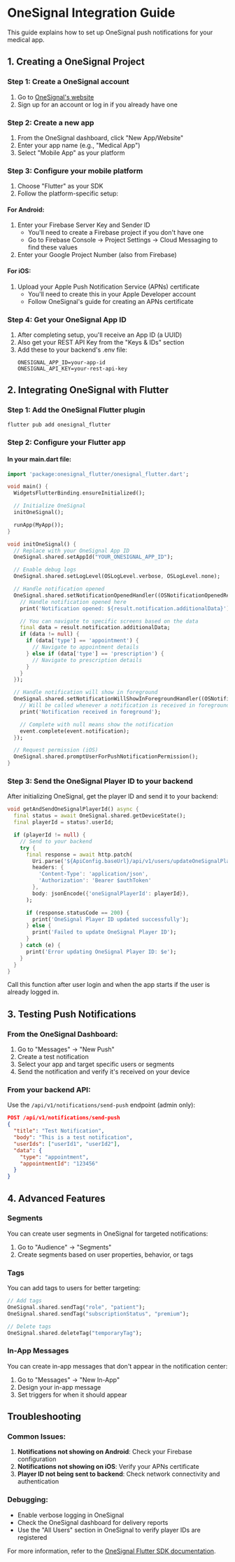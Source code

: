 # OneSignal Integration Guide

This guide explains how to set up OneSignal push notifications for
your medical app.

## 1. Creating a OneSignal Project

### Step 1: Create a OneSignal account

1. Go to [OneSignal's website](https://onesignal.com/)
2. Sign up for an account or log in if you already have one

### Step 2: Create a new app

1. From the OneSignal dashboard, click "New App/Website"
2. Enter your app name (e.g., "Medical App")
3. Select "Mobile App" as your platform

### Step 3: Configure your mobile platform

1. Choose "Flutter" as your SDK
2. Follow the platform-specific setup:

#### For Android:

1. Enter your Firebase Server Key and Sender ID
   - You'll need to create a Firebase project if you don't have one
   - Go to Firebase Console → Project Settings → Cloud Messaging to
     find these values
2. Enter your Google Project Number (also from Firebase)

#### For iOS:

1. Upload your Apple Push Notification Service (APNs) certificate
   - You'll need to create this in your Apple Developer account
   - Follow OneSignal's guide for creating an APNs certificate

### Step 4: Get your OneSignal App ID

1. After completing setup, you'll receive an App ID (a UUID)
2. Also get your REST API Key from the "Keys & IDs" section
3. Add these to your backend's .env file:
   ```
   ONESIGNAL_APP_ID=your-app-id
   ONESIGNAL_API_KEY=your-rest-api-key
   ```

## 2. Integrating OneSignal with Flutter

### Step 1: Add the OneSignal Flutter plugin

```bash
flutter pub add onesignal_flutter
```

### Step 2: Configure your Flutter app

#### In your main.dart file:

```dart
import 'package:onesignal_flutter/onesignal_flutter.dart';

void main() {
  WidgetsFlutterBinding.ensureInitialized();

  // Initialize OneSignal
  initOneSignal();

  runApp(MyApp());
}

void initOneSignal() {
  // Replace with your OneSignal App ID
  OneSignal.shared.setAppId("YOUR_ONESIGNAL_APP_ID");

  // Enable debug logs
  OneSignal.shared.setLogLevel(OSLogLevel.verbose, OSLogLevel.none);

  // Handle notification opened
  OneSignal.shared.setNotificationOpenedHandler((OSNotificationOpenedResult result) {
    // Handle notification opened here
    print('Notification opened: ${result.notification.additionalData}');

    // You can navigate to specific screens based on the data
    final data = result.notification.additionalData;
    if (data != null) {
      if (data['type'] == 'appointment') {
        // Navigate to appointment details
      } else if (data['type'] == 'prescription') {
        // Navigate to prescription details
      }
    }
  });

  // Handle notification will show in foreground
  OneSignal.shared.setNotificationWillShowInForegroundHandler((OSNotificationReceivedEvent event) {
    // Will be called whenever a notification is received in foreground
    print('Notification received in foreground');

    // Complete with null means show the notification
    event.complete(event.notification);
  });

  // Request permission (iOS)
  OneSignal.shared.promptUserForPushNotificationPermission();
}
```

### Step 3: Send the OneSignal Player ID to your backend

After initializing OneSignal, get the player ID and send it to your
backend:

```dart
void getAndSendOneSignalPlayerId() async {
  final status = await OneSignal.shared.getDeviceState();
  final playerId = status?.userId;

  if (playerId != null) {
    // Send to your backend
    try {
      final response = await http.patch(
        Uri.parse('${ApiConfig.baseUrl}/api/v1/users/updateOneSignalPlayerId'),
        headers: {
          'Content-Type': 'application/json',
          'Authorization': 'Bearer $authToken'
        },
        body: jsonEncode({'oneSignalPlayerId': playerId}),
      );

      if (response.statusCode == 200) {
        print('OneSignal Player ID updated successfully');
      } else {
        print('Failed to update OneSignal Player ID');
      }
    } catch (e) {
      print('Error updating OneSignal Player ID: $e');
    }
  }
}
```

Call this function after user login and when the app starts if the
user is already logged in.

## 3. Testing Push Notifications

### From the OneSignal Dashboard:

1. Go to "Messages" → "New Push"
2. Create a test notification
3. Select your app and target specific users or segments
4. Send the notification and verify it's received on your device

### From your backend API:

Use the `/api/v1/notifications/send-push` endpoint (admin only):

```json
POST /api/v1/notifications/send-push
{
  "title": "Test Notification",
  "body": "This is a test notification",
  "userIds": ["userId1", "userId2"],
  "data": {
    "type": "appointment",
    "appointmentId": "123456"
  }
}
```

## 4. Advanced Features

### Segments

You can create user segments in OneSignal for targeted notifications:

1. Go to "Audience" → "Segments"
2. Create segments based on user properties, behavior, or tags

### Tags

You can add tags to users for better targeting:

```dart
// Add tags
OneSignal.shared.sendTag("role", "patient");
OneSignal.shared.sendTag("subscriptionStatus", "premium");

// Delete tags
OneSignal.shared.deleteTag("temporaryTag");
```

### In-App Messages

You can create in-app messages that don't appear in the notification
center:

1. Go to "Messages" → "New In-App"
2. Design your in-app message
3. Set triggers for when it should appear

## Troubleshooting

### Common Issues:

1. **Notifications not showing on Android**: Check your Firebase
   configuration
2. **Notifications not showing on iOS**: Verify your APNs certificate
3. **Player ID not being sent to backend**: Check network connectivity
   and authentication

### Debugging:

- Enable verbose logging in OneSignal
- Check the OneSignal dashboard for delivery reports
- Use the "All Users" section in OneSignal to verify player IDs are
  registered

For more information, refer to the
[OneSignal Flutter SDK documentation](https://documentation.onesignal.com/docs/flutter-sdk-setup).
